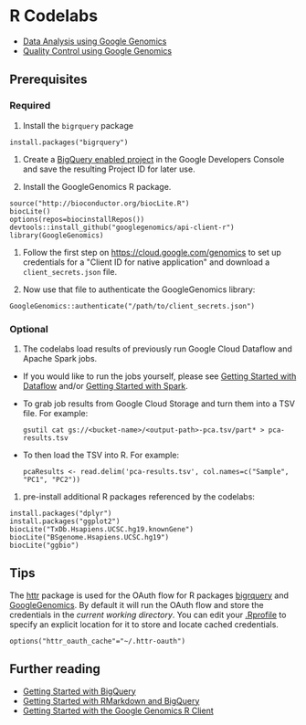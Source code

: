 # R Codelabs

* [Data Analysis using Google Genomics](./1000Genomes-BRCA1-analysis)
* [Quality Control using Google Genomics](./PlatinumGenomes-QC)

## Prerequisites

### Required
1. Install the `bigrquery` package
  ```
  install.packages("bigrquery")
  ```
  
1. Create a [BigQuery enabled project](https://console.developers.google.com/flows/enableapi?apiid=bigquery)
   in the Google Developers Console and save the resulting Project ID for later use.

1. Install the GoogleGenomics R package. 
  ```
  source("http://bioconductor.org/biocLite.R") 
  biocLite() 
  options(repos=biocinstallRepos())
  devtools::install_github("googlegenomics/api-client-r")
  library(GoogleGenomics)
  ```
  
1. Follow the first step on https://cloud.google.com/genomics to set up
   credentials for a "Client ID for native application" and download a `client_secrets.json` file.

1. Now use that file to authenticate the GoogleGenomics library:
  ```
  GoogleGenomics::authenticate("/path/to/client_secrets.json")
  ```


### Optional
1. The codelabs load results of previously run Google Cloud Dataflow and Apache Spark jobs.
  * If you would like to run the jobs yourself, please see [Getting Started with Dataflow](https://github.com/googlegenomics/dataflow-examples) and/or [Getting Started with Spark](https://github.com/googlegenomics/spark-examples).

  * To grab job results from Google Cloud Storage and turn them into a TSV file.  For example:
    ```
    gsutil cat gs://<bucket-name>/<output-path>-pca.tsv/part* > pca-results.tsv
    ```

  * To then load the TSV into R.  For example:
    ```
    pcaResults <- read.delim('pca-results.tsv', col.names=c("Sample", "PC1", "PC2"))
    ```

1. pre-install additional R packages referenced by the codelabs:

  ```
  install.packages("dplyr")
  install.packages("ggplot2")
  biocLite("TxDb.Hsapiens.UCSC.hg19.knownGene")
  biocLite("BSgenome.Hsapiens.UCSC.hg19")
  biocLite("ggbio")
  ```


## Tips

The [httr](https://github.com/hadley/httr) package is used for the OAuth flow for R packages [bigrquery](https://github.com/hadley/bigrquery) and [GoogleGenomics](https://github.com/googlegenomics/api-client-r).  By default it will run the OAuth flow and store the credentials in the _current working directory_.  You can edit your [.Rprofile](http://www.statmethods.net/interface/customizing.html) to specify an explicit location for it to store and locate cached credentials.
```
options("httr_oauth_cache"="~/.httr-oauth")
```

## Further reading
* [Getting Started with BigQuery](https://github.com/googlegenomics/getting-started-bigquery)
* [Getting Started with RMarkdown and BigQuery](https://github.com/googlegenomics/getting-started-bigquery/tree/master/RMarkdown)
* [Getting Started with the Google Genomics R Client](https://github.com/googlegenomics/api-client-r)
